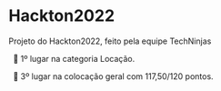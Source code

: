 # Hackton2022
Projeto do Hackton2022, feito pela equipe TechNinjas 


&nbsp;
🥇 1º lugar na categoria Locação.


&nbsp;
🥉 3º lugar na colocação geral com 117,50/120 pontos. 
